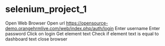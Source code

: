 # selenium_project_1

Open Web Browser
Open url https://opensource-demo.orangehrmlive.com/web/index.php/auth/login
Enter username
Enter password 
Click on login
Get element text
Check if element text is equal to dashboard text
close browser
